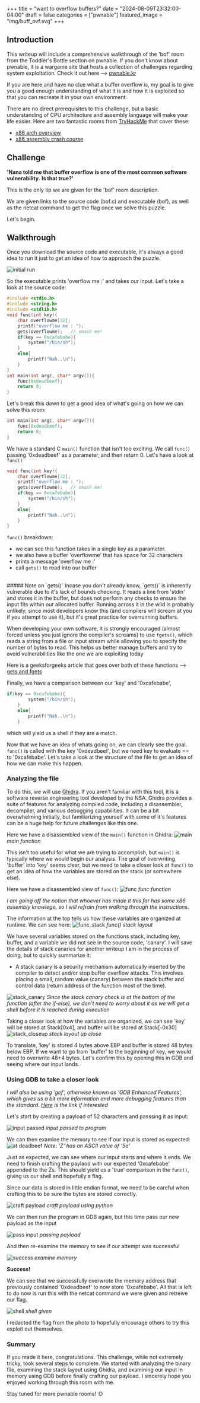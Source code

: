 +++
title = "want to overflow buffers?"
date = "2024-08-09T23:32:00-04:00"
draft = false
categories = ["pwnable"]
featured_image = "img/buff_ovf.svg"
+++


<!--more-->

## Introduction

This writeup will include a comprehensive walkthrough of the 'bof' room from the Toddler's Bottle section on pwnable. If you don't know about pwnable, it is a wargame site that hosts a collection of challenges regarding system exploitation. Check it out here -->  [pwnable.kr](https://pwnable.kr) 

If you are here and have no clue what a buffer overflow is, my goal is to give you a good enough understanding of what it is and how it is exploited so that you can recreate it in your own environment. 

There are no direct prerequisites to this challenge, but a basic understanding of CPU architecture and assembly language will make your life easier. Here are two fantastic rooms from  [TryHackMe](https://tryhackme.com/dashboard) that cover these:
- [x86 arch overview](https://tryhackme.com/r/room/x8664arch)
- [x86 assembly crash course](https://tryhackme.com/r/room/x86assemblycrashcourse)

## Challenge

**'Nana told me that buffer overflow is one of the most common software vulnerability.**  **Is that true?'**

This is the only tip we are given for the 'bof' room description.

We are given links to the source code (bof.c) and executable (bof), as well as the netcat command to get the flag once we solve this puzzle. 

Let's begin.

## Walkthrough

Once you download the source code and executable, it's always a good idea to run it just to get an idea of how to approach the puzzle. 

![initial run](img/bof-nah.jpg)
<br>

So the executable prints 'overflow me :' and takes our input. Let's take a look at the source code:

```c
#include <stdio.h>
#include <string.h>
#include <stdlib.h>
void func(int key){
	char overflowme[32];
	printf("overflow me : ");
	gets(overflowme);	// smash me!
	if(key == 0xcafebabe){
		system("/bin/sh");
	}
	else{
		printf("Nah..\n");
	}
}
int main(int argc, char* argv[]){
	func(0xdeadbeef);
	return 0;
}

```

Let's break this down to get a good idea of what's going on how we can solve this room:

```c
int main(int argc, char* argv[]){
	func(0xdeadbeef);
	return 0;
}
```
We have a standard C `main()` function that isn't too exciting. We call `func()`  passing '0xdeadbeef' as a parameter, and then return 0. Let's have a look at `func()`

```c
void func(int key){
	char overflowme[32];
	printf("overflow me : ");
	gets(overflowme);	// smash me!
	if(key == 0xcafebabe){
		system("/bin/sh");
	}
	else{
		printf("Nah..\n");
	}
}
```

`func()` breakdown:
- we can see this function takes in a single key as a parameter. 
- we also have a buffer 'overflowme' that has space for 32 characters
- prints a message 'overflow me :'
- call `gets()` to read into our buffer

<br>
##### Note on `gets()`
 Incase you don't already know, `gets()` is inherently vulnerable due to it's lack of bounds checking. It reads a line from 'stdin' and stores it in the buffer, but does not perform any checks to ensure the input fits within our allocated buffer. Running across it in the wild is probably unlikely, since most developers know this (and compilers will scream at you if you attempt to use it), but it's great practice for overrunning buffers. 

When developing your own software, it is strongly encouraged (almost forced unless you just ignore the compiler's screams) to use `fgets()`, which reads a string from a file or input stream while allowing you to specify the number of bytes to read. This helps us better manage buffers and try to avoid vulnerabilities like the one we are exploiting today

Here is a geeksforgeeks article that goes over both of these functions --> [gets and fgets](https://www.geeksforgeeks.org/fgets-gets-c-language/)

Finally, we have a comparison between our 'key' and '0xcafebabe',

```c
if(key == 0xcafebabe){
		system("/bin/sh");
	}
	else{
		printf("Nah..\n");
	}
```

which will yield us a shell if they are a match.

Now that we have an idea of whats going on, we can clearly see the goal. `func()` is called with the key '0xdeadbeef', but we need key to evaluate == to '0xcafebabe'. Let's take a look at the structure of the file to get an idea of how we can make this happen. 

### Analyzing the file
To do this, we will use [Ghidra](https://ghidra-sre.org/). If you aren't familiar with this tool, it is a software reverse engineering tool developed by the NSA.  Ghidra provides a suite of features for analyzing compiled code, including a disassembler, decompiler, and various debugging capabilities. It can be a bit overwhelming initially, but familiarizing yourself with some of it's features can be a huge help for future challenges like this one. 

Here we have a disassembled view of the `main()` function in Ghidra:
![main](img/main_ghidra.png)
_main function_


This isn't too useful for what we are trying to accomplish, but `main()` is typically where we would begin our analysis. The goal of overwriting 'buffer' into 'key' seems clear, but we need to take a closer look at `func()` to get an idea of how the variables are stored on the stack (or somewhere else). 

Here we have a disassembled view of `func()`: 
![func](img/func_stack_ghidra.png)
_func function_


*I am going off the notion that whoever has made it this far has some x86 assembly knowlege, so I will refrain from walking through the instructions.*

The information at the top tells us how these variables are organized at runtime. We can see here: 
![func_stack](img/func_stack_layout.png)
_func() stack layout_

We have several variables stored on the functions stack, including key, buffer, and a variable we did not see in the source code, 'canary'. I will save the details of stack canaries for another writeup I am in the process of doing, but to quickly summarize it:

- A stack canary is a security mechanism automatically inserted by the compiler to detect and/or stop buffer overflow attacks. This involves placing a small, random value (canary) between the stack buffer and control data (return address of the function most of the time). 

![stack_canary](/posts/pwnable/bof/stack_canary_check.png)
_Since the stack canary check is at the bottom of the function (after the if-else), we don't need to worry about it as we will get a shell before it is reached during execution_


Taking a closer look at how the variables are organized, we can see 'key' will be stored at Stack[0x4], and buffer will be stored at Stack[-0x30]
![stack_closeup](/posts/pwnable/bof/stack_close.png)
_stack layout up close_

To translate, 'key' is stored 4 bytes above EBP and buffer is stored 48 bytes below EBP. If we want to go from 'buffer' to the beginning of key, we would need to overwrite 48+4 bytes. Let's confirm this by opening this in GDB and seeing where our input lands. 


### Using GDB to take a closer look
*I will also be using 'gef', otherwise known as 'GDB Enhanced Features', which gives us a bit more information and more debugging features than the standard. [Here](https://github.com/hugsy/gef) is the link if interested*

Let's start by creating a payload of 52 characters and passsing it as input:

![input passed](img/input_passed_gdb.png)
_input passed to program_

We can then examine the memory to see if our input is stored as expected:
![at deadbeef](img/at_deadbeef_gdb.png)
_Note: 'Z' has an ASCII value of '5a'_

Just as expected, we can see where our input starts and where it ends. We need to finish crafting the paylaod with our expected '0xcafebabe' appended to the Zs. This should yield us a 'true' comparison in the `func()`, giving us our shell and hopefully a flag. 

Since our data is stored in little endian format, we need to be careful when crafting this to be sure the bytes are stored correctly.

![craft payload](img/craft_payload.png)
_craft payload using python_

We can then run the program in GDB again, but this time pass our new payload as the input

![pass input](img/passed_payload.png)
_passing payload_

And then re-examine the memory to see if our attempt was successful

![success](img/success_gdb.png)
_examine memory_

**Success!** 

We can see that we successfully overwrote the memory address that previously contained '0xdeadbeef' to now store '0xcafebabe'. All that is left to do now is run this with the netcat command we were given and retreive our flag. 

![shell](img/shell.png)
_shell given_

I redacted the flag from the photo to hopefully encourage others to try this exploit out themselves. 

### Summary
If you made it here, congratulations. This challenge, while not extremely tricky, took several steps to complete. We started with analyzing the binary file, examining the stack layout using Ghidra, and examining our input in memory using GDB before finally crafting our payload. I sincerely hope you enjoyed working through this room with me. 

Stay tuned for more pwnable rooms! :D